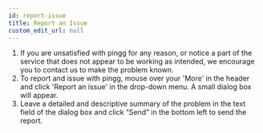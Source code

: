 ```yaml
---
id: report-issue
title: Report an Issue
custom_edit_url: null
---
```

1. If you are unsatisfied with pingg for any reason, or notice a part of the service that does not appear to be working as intended, we encourage you to contact us to make the problem known.
2. To report and issue with pingg, mouse over your 'More' in the header and click 'Report an issue' in the drop-down menu. A small dialog box will appear.
3. Leave a detailed and descriptive summary of the problem in the text field of the dialog box and click “Send” in the bottom left to send the report.
